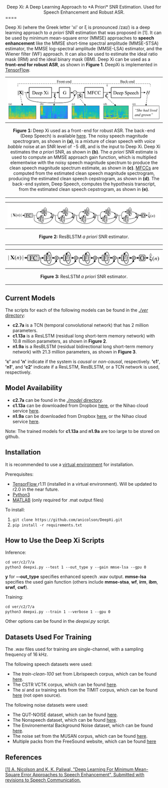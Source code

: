 <center> Deep Xi: A Deep Learning Approach to *A Priori* SNR Estimation. Used for Speech Enhancement and Robust ASR. </center>
====

Deep Xi (where the Greek letter 'xi' or ξ is pronounced  /zaɪ/) is a deep learning approach to *a priori* SNR estimation that was proposed in [1]. It can be used by minimum mean-square error (MMSE) approaches to **speech enhancement** like the MMSE short-time spectral amplitude (MMSE-STSA) estimator, the MMSE log-spectral amplitude (MMSE-LSA) estimator, and the Wiener filter (WF) approach. It can also be used to estimate the ideal ratio mask (IRM) and the ideal binary mask (IBM). Deep Xi can be used as a **front-end for robust ASR**, as shown in **Figure 1**. DeepXi is implemented in [TensorFlow](https://www.tensorflow.org/).

|![](./fig_front-end.png "Deep Xi as a front-end for robust ASR.")|
|----|
| <p align="center"> <b>Figure 1:</b> Deep Xi used as a front-end for robust ASR. The back-end (Deep Speech) is available <a href="https://github.com/mozilla/DeepSpeech">here</a>. The noisy speech magnitude spectrogram, as shown in <b>(a)</b>, is a mixture of clean speech with <i>voice babble</i> noise at an SNR level of -5 dB, and is the input to Deep Xi. Deep Xi estimates the <i>a priori</i> SNR, as shown in <b>(b)</b>. The <i>a priori</i> SNR estimate is used to compute an MMSE approach gain function, which is multiplied elementwise with the noisy speech magnitude spectrum to produce the clean speech magnitude spectrum estimate, as shown in <b>(c)</b>. <a href="https://github.com/anicolson/matlab_feat">MFCCs</a> are computed from the estimated clean speech magnitude spectrogram, producing the estimated clean speech cepstrogram, as shown in <b>(d)</b>. The back-end system, Deep Speech, computes the hypothesis transcript, from the estimated clean speech cepstrogram, as shown in <b>(e)</b>. </p> |

|![](./fig_resblstm.png "ResBLSTM a priori SNR estimator.")|
|----|
| <p align="center"> <b>Figure 2:</b> <a> ResBLSTM </a> <i> a priori</i>  <a> SNR estimator.</a> </p> |

|![](./fig_reslstm.png "ResLSTM a priori SNR estimator.")|
|----|
| <p align="center"> <b>Figure 3:</b> <a> ResLSTM </a> <i> a priori</i>  <a> SNR estimator.</a> </p> |

Current Models
-----
The scripts for each of the following models can be found in the [*./ver* directory](https://github.com/anicolson/DeepXi/tree/master/ver):

* **c2.7a** is a TCN (temporal convolutional network) that has 2 million parameters.
* **c1.13a** is a ResLSTM (residual long short-term memory network) with 10.8 million parameters, as shown in **Figure 2**.
* **n1.9a** is a ResBLSTM (residual bidirectional long short-term memory network) with 21.3 million parameters, as shown in **Figure 3**.

**'c'** and **'n'** indicate if the system is *causal* or *non-causal*, respectively. **'c1'**, **'n1'**, and **'c2'** indicate if a ResLSTM, ResBLSTM, or a TCN network is used, respectively.

Model Availability
-----

* **c2.7a**  can be found in the [*./model* directory](https://github.com/anicolson/DeepXi/tree/master/model/c2.7a). 
* **c1.13a** can be downloaded from Dropbox [here](https://www.dropbox.com/s/tpe5ydj758jvic9/c1.13a.zip?dl=0), or the Nihao cloud service [here](https://app.nihaocloud.com/f/d5675749ba7342a09a61/?dl=1).
* **n1.9a** can be downloaded from Dropbox [here](https://www.dropbox.com/s/1o5d7pj2pinxitz/n1.9a.zip?dl=0), or the Nihao cloud service [here](https://app.nihaocloud.com/f/3739ce91061e4d619272/?dl=1).

Note: The trained models for **c1.13a** and **n1.9a** are too large to be stored on github.

<!--
Trained models for **c2.7a** and **c1.13a** can be found in the *./model* directory. The trained model for **n1.9a** is to large to be stored on github. A model for **n1.9a** can be downloaded from [here](https://www.dropbox.com/s/wkhymfmx4qmqvg7/n1.5a.zip?dl=0). 
-->

Installation
-----

It is recommended to use a [virtual environment](http://virtualenvwrapper.readthedocs.io/en/latest/install.html) for installation.

Prerequisites:

* [TensorFlow ](https://www.tensorflow.org/) r1.11 (installed in a virtual environment). Will be updated to r2.0 in the near future.
* [Python3](https://docs.python-guide.org/starting/install3/linux/)
* [MATLAB](https://www.mathworks.com/products/matlab.html) (only required for .mat output files)

To install:

1. `git clone https://github.com/anicolson/DeepXi.git`
2. `pip install -r requirements.txt`

How to Use the Deep Xi Scripts
-----
Inference:

```
cd ver/c2/7/a
python3 deepxi.py --test 1 --out_type y --gain mmse-lsa --gpu 0
```
**y** for **--out_type** specifies enhanced speech .wav output. **mmse-lsa** specifies the used gain function (others include **mmse-stsa**, **wf**, **irm**, **ibm**, **srwf**, **cwf**).


Training:

```
cd ver/c2/7/a
python3 deepxi.py --train 1 --verbose 1 --gpu 0
```
Other options can be found in the *deepxi.py* script.

Datasets Used For Training
-----
The .wav files used for training are single-channel, with a sampling frequency of 16 kHz.

The following speech datasets were used:
* The *train-clean-100* set from Librispeech corpus, which can be found [here](http://www.openslr.org/12/).
* The CSTR VCTK corpus, which can be found [here](https://datashare.is.ed.ac.uk/handle/10283/2651).
* The *si* and *sx* training sets from the TIMIT corpus, which can be found [here](https://catalog.ldc.upenn.edu/LDC93S1) (not open source).

The following noise datasets were used:
* The QUT-NOISE dataset, which can be found [here](https://research.qut.edu.au/saivt/databases/qut-noise-databases-and-protocols/).
* The Nonspeech dataset, which can be found [here](http://web.cse.ohio-state.edu/pnl/corpus/HuNonspeech/HuCorpus.html). 
* The Environemental Background Noise dataset, which can be found [here](http://www.utdallas.edu/~nxk019000/VAD-dataset/).
* The noise set from the MUSAN corpus, which can be found [here](http://www.openslr.org/17/).
* Multiple packs from the FreeSound website, which can be found  [here](https://freesound.org/)

References
-----

[[1] A. Nicolson and K. K. Paliwal, "Deep Learning For Minimum Mean-Square Error Approaches to Speech Enhancement", Submitted with revisions to Speech Communication.](./xi_2018.pdf)